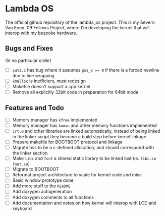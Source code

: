 # Lambda OS

The official github repository of the lambda_os project. This is my Severn Van Eney '09 Fellows Project, where I'm developing the kernel that will interop with my bespoke hardware.

## Bugs and Fixes

(In no particular order)

- [ ] `puts.c` has bug where it assumes `pos_x == 0` if there is a forced newline due to line wrapping
- [ ] `kmalloc` is inefficient, must redesign
- [ ] Makefile doesn't support a cpp kernel
- [ ] Remove all explicitly 32bit code in preparation for 64bit mode

## Features and Todo

- [ ] Memory manager has `kfree` implemented
- [ ] Memory manager has `kmove` and other memory functions implemented
- [ ] `crt.0` and other libraries are linked automatically, instead of being linked in the linker script they become a build step before kernel linkage
- [ ] Prepare makefile for BOOTBOOT protocol and linkage
- [ ] Migrate bss to be a c-defined allocation, and should correspond with the linker section
- [ ] Make `libc` and `font` a shared static library to be linked last (ie. `libc.so` `font.so`)
- [ ] Migrate to BOOTBOOT
- [ ] Reformat project architecture to scale for kernel code and misc
- [ ] Basic window prototype done
- [ ] Add more stuff to the `README`
- [ ] Add doxygen autogeneration
- [ ] Add doxygen comments to all functions
- [ ] Add documentation and notes on how kernel will interop with LCD and keyboard
